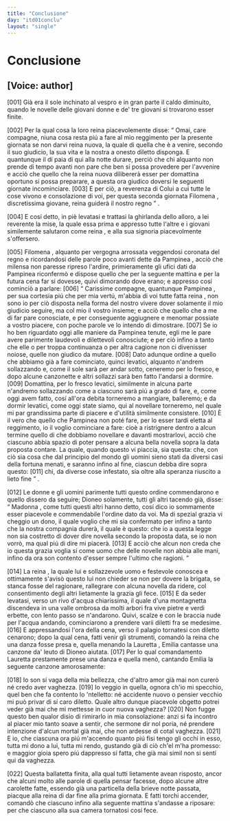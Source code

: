 ```yaml
---
title: "Conclusione"
day: "itd01conclu"
layout: "single"
---
```

<div id="d01conclu" type="conclusion" who="author">
 <h1>
  Conclusione
 </h1>
 <p>
  <h2>
   [Voice: author]
  </h2>
 </p>
 <p>
  <a name="p01970001">
   [001]
  </a>
  Gi&agrave; era il sole inchinato al vespro e in gran parte il caldo diminuito, quando le novelle delle giovani donne e de' tre giovani si trovarono esser finite.
 </p>
 <p>
  <a name="p01970002">
   [002]
  </a>
  Per la qual cosa la loro
  <name persref="pampinea" type="person">
   reina
  </name>
  piacevolemente disse:
  <q direct="unspecified" who="pampinea">
   Omai, care compagne, niuna cosa resta pi&uacute; a fare al mio reggimento per la presente giornata se non darvi reina nuova, la quale di quella che &egrave; a venire, secondo il suo giudicio, la sua vita e la nostra a onesto diletto disponga. E quantunque il d&iacute; paia di qui alla notte durare, perci&ograve; che chi alquanto non prende di tempo avanti non pare che ben si possa provedere per l'avvenire e acci&ograve; che quello che la reina nuova diliberer&agrave; esser per domattina oportuno si possa preparare, a questa ora giudico doversi le seguenti giornate incominciare.
   <a name="p01970003">
    [003]
   </a>
   E per ci&ograve;, a reverenza di Colui a cui tutte le cose vivono e consolazione di voi, per questa seconda giornata
   <name persref="filomena" type="person">
    Filomena
   </name>
   , discretissima giovane, reina guider&agrave; il nostro regno
  </q>
  .
 </p>
 <p>
  <a name="p01970004">
   [004]
  </a>
  E cos&iacute; detto, in pi&egrave; levatasi e trattasi la ghirlanda dello alloro, a lei reverente la mise, la quale essa prima e appresso tutte l'altre e i giovani similemente salutaron come
  <name persref="filomena" type="person">
   reina
  </name>
  , e alla sua signoria piacevolmente s'offersero.
 </p>
 <p>
  <a name="p01970005">
   [005]
  </a>
  <name persref="filomena" type="person">
   Filomena
  </name>
  , alquanto per vergogna arrossata veggendosi coronata del regno e ricordandosi delle parole poco avanti dette da
  <name persref="pampinea" type="person">
   Pampinea
  </name>
  , acci&ograve; che milensa non paresse ripreso l'ardire, primieramente gli ufici dati da
  <name persref="pampinea" type="person">
   Pampinea
  </name>
  riconferm&ograve; e dispose quello che per la seguente mattina e per la futura cena far si dovesse, quivi dimorando dove erano; e appresso cos&iacute; cominci&ograve; a parlare:
  <a name="p01970006">
   [006]
  </a>
  <q direct="unspecified" who="filomena">
   Carissime compagne, quantunque
   <name persref="pampinea" type="person">
    Pampinea
   </name>
   , per sua cortesia pi&uacute; che per mia vert&uacute;, m'abbia di voi tutte fatta
   <name persref="filomena" type="person">
    reina
   </name>
   , non sono io per ci&ograve; disposta nella forma del nostro vivere dover solamente il mio giudicio seguire, ma col mio il vostro insieme; e acci&ograve; che quello che a me di far pare conosciate, e per conseguente aggiugnere e menomar possiate a vostro piacere, con poche parole ve lo intendo di dimostrare.
   <a name="p01970007">
    [007]
   </a>
   Se io ho ben riguardato oggi alle maniere da
   <name persref="pampinea" type="person">
    Pampinea
   </name>
   tenute, egli me le pare avere parimente laudevoli e dilettevoli conosciute; e per ci&ograve; infino a tanto che elle o per troppa continuanza o per altra cagione non ci divenisser noiose, quelle non giudico da mutare.
   <a name="p01970008">
    [008]
   </a>
   Dato adunque ordine a quello che abbiamo gi&agrave; a fare cominciato, quinci levatici, alquanto n'andrem sollazzando e, come il sole sar&agrave; per andar sotto, ceneremo per lo fresco, e dopo alcune canzonette e altri sollazzi sar&agrave; ben fatto l'andarsi a dormire.
   <a name="p01970009">
    [009]
   </a>
   Domattina, per lo fresco levatici, similmente in alcuna parte n'andremo sollazzando come a ciascuno sar&agrave; pi&uacute; a grado di fare, e, come oggi avem fatto, cos&iacute; all'ora debita torneremo a mangiare, balleremo; e da dormir levatici, come oggi state siamo, qui al novellare torneremo, nel quale mi par grandissima parte di piacere e d'utilit&agrave; similmente consistere.
   <a name="p01970010">
    [010]
   </a>
   &Egrave; il vero che quello che
   <name persref="pampinea" type="person">
    Pampinea
   </name>
   non pot&eacute; fare, per lo esser tardi eletta al reggimento, io il voglio cominciare a fare: cio&egrave; a ristrignere dentro a alcun termine quello di che dobbiamo novellare e davanti mostrarlovi, acci&ograve; che ciascuno abbia spazio di poter pensare a alcuna bella novella sopra la data proposta contare. La quale, quando questo vi piaccia, sia questa: che, con ci&ograve; sia cosa che dal principio del mondo gli uomini sieno stati da diversi casi della fortuna menati, e saranno infino al fine, ciascun debba dire sopra questo:
   <a name="p01970011">
    [011]
   </a>
   <seg type="topic">
    chi, da diverse cose infestato, sia oltre alla speranza riuscito a lieto fine
   </seg>
  </q>
  .
 </p>
 <p>
  <a name="p01970012">
   [012]
  </a>
  Le donne e gli uomini parimente tutti questo ordine commendarono e quello dissero da seguire;
  <name persref="dioneo" type="person">
   Dioneo
  </name>
  solamente, tutti gli altri tacendo gi&agrave;, disse:
  <q direct="unspecified" who="dioneo">
   <name persref="filomena" type="person">
    Madonna
   </name>
   , come tutti questi altri hanno detto, cos&iacute; dico io sommamente esser piacevole e commendabile l'ordine dato da voi. Ma di spezial grazia vi cheggio un dono, il quale voglio che mi sia confermato per infino a tanto che la nostra compagnia durer&agrave;, il quale &egrave; questo: che io a questa legge non sia costretto di dover dire novella secondo la proposta data, se io non vorr&ograve;, ma qual pi&uacute; di dire mi piacer&agrave;.
   <a name="p01970013">
    [013]
   </a>
   E acci&ograve; che alcun non creda che io questa grazia voglia s&iacute; come uomo che delle novelle non abbia alle mani, infino da ora son contento d'esser sempre l'ultimo che ragioni.
  </q>
 </p>
 <p>
  <a name="p01970014">
   [014]
  </a>
  La
  <name persref="filomena" type="person">
   reina
  </name>
  , la quale lui e sollazzevole uomo e festevole conoscea e ottimamente s'avis&ograve; questo lui non chieder se non per dovere la brigata, se stanca fosse del ragionare, rallegrare con alcuna novella da ridere, col consentimento degli altri lietamente la grazia gli fece.
  <a name="p01970015">
   [015]
  </a>
  E da seder levatasi, verso un
  <name placeref="rivo-c01" type="place">
   rivo
  </name>
  d'acqua chiarissima, il quale d'una
  <name placeref="montagnetta-c01" type="place">
   montagnetta
  </name>
  discendeva in una
  <name placeref="valle-c01" type="place">
   valle ombrosa
  </name>
  da molti arbori fra vive pietre e verdi erbette, con lento passo se n'andarono. Quivi, scalze e con le braccia nude per l'acqua andando, cominciarono a prendere varii diletti fra se medesime.
  <a name="p01970016">
   [016]
  </a>
  E appressandosi l'ora della cena, verso il
  <name placeref="palagiobrigata-01" type="place">
   palagio
  </name>
  tornatesi con diletto cenarono; dopo la qual cena, fatti venir gli strumenti, comand&ograve; la reina che una danza fosse presa e, quella menando la
  <name persref="lauretta" type="person">
   Lauretta
  </name>
  ,
  <name persref="emilia" type="person">
   Emilia
  </name>
  cantasse una canzone da' leuto di
  <name persref="dioneo" type="person">
   Dioneo
  </name>
  aiutata.
  <a name="p01970017">
   [017]
  </a>
  Per lo qual comandamento
  <name persref="lauretta" type="person">
   Lauretta
  </name>
  prestamente prese una danza e quella men&ograve;, cantando
  <name persref="emilia" type="person">
   Emilia
  </name>
  la seguente canzone amorosamente:
 </p>
 <div3 type="song" who="emilia">
  <lg>
   <a name="p01970018">
    [018]
   </a>
   <l>
    Io son s&iacute; vaga della mia bellezza,
   </l>
   <l>
    che d'altro amor gi&agrave; mai
   </l>
   <l>
    non curer&ograve; n&eacute; credo aver vaghezza.
   </l>
  </lg>
  <lg>
   <a name="p01970019">
    [019]
   </a>
   <l>
    Io veggio in quella, ognora ch'io mi specchio,
   </l>
   <l>
    quel ben che fa contento lo 'ntelletto:
   </l>
   <l>
    n&eacute; accidente nuovo o pensier vecchio
   </l>
   <l>
    mi pu&ograve; privar di s&iacute; caro diletto.
   </l>
   <l>
    Quale altro dunque piacevole obgetto
   </l>
   <l>
    potrei veder gi&agrave; mai
   </l>
   <l>
    che mi mettesse in cuor nuova vaghezza?
   </l>
  </lg>
  <lg>
   <a name="p01970020">
    [020]
   </a>
   <l>
    Non fugge questo ben qualor disio
   </l>
   <l>
    di rimirarlo in mia consolazione:
   </l>
   <l>
    anzi si fa incontro al piacer mio
   </l>
   <l>
    tanto soave a sentir, che sermone
   </l>
   <l>
    dir nol poria, n&eacute; prendere intenzione
   </l>
   <l>
    d'alcun mortal gi&agrave; mai,
   </l>
   <l>
    che non ardesse di cotal vaghezza.
   </l>
  </lg>
  <lg>
   <a name="p01970021">
    [021]
   </a>
   <l>
    E io, che ciascuna ora pi&uacute; m'accendo
   </l>
   <l>
    quanto pi&uacute; fisi tengo gli occhi in esso,
   </l>
   <l>
    tutta mi dono a lui, tutta mi rendo,
   </l>
   <l>
    gustando gi&agrave; di ci&ograve; ch'el m'ha promesso:
   </l>
   <l>
    e maggior gioia spero pi&uacute; dappresso
   </l>
   <l>
    s&iacute; fatta, che gi&agrave; mai
   </l>
   <l>
    simil non si sent&iacute; qui da vaghezza.
   </l>
  </lg>
 </div3>
 <p>
  <a name="p01970022">
   [022]
  </a>
  Questa ballatetta finita, alla qual tutti lietamente avean risposto, ancor che alcuni molto alle parole di quella pensar facesse, dopo alcune altre carolette fatte, essendo gi&agrave; una particella della brieve notte passata, piacque alla
  <name persref="filomena" type="person">
   reina
  </name>
  di dar fine alla prima giornata. E fatti torchi accender, comand&ograve; che ciascuno infino alla seguente mattina s'andasse a riposare: per che ciascuno alla sua camera tornatosi cos&iacute; fece.
 </p>
</div>